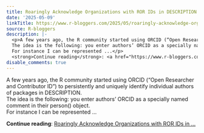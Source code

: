 ```yaml
---
title: Roaringly Acknowledge Organizations with ROR IDs in DESCRIPTION
date: '2025-05-09'
linkTitle: https://www.r-bloggers.com/2025/05/roaringly-acknowledge-organizations-with-ror-ids-in-description/
source: R-bloggers
description: |-
  <p>A few years ago, the R community started using ORCID (“Open Researcher and Contributor ID”) to persistently and uniquely identify individual authors of packages in DESCRIPTION.<br />
  The idea is the following: you enter authors’ ORCID as a specially named comment in their person() object.<br />
  For instance I can be represented ...</p>
  <strong>Continue reading</strong>: <a href="https://www.r-bloggers.com/2025/05/roaringly-acknowledge-organizations-with-ror-ids-in-description/">Roaringly Acknowledge Organizations with ROR IDs in ...
disable_comments: true
---
```

<p>A few years ago, the R community started using ORCID (“Open Researcher and Contributor ID”) to persistently and uniquely identify individual authors of packages in DESCRIPTION.<br />
The idea is the following: you enter authors’ ORCID as a specially named comment in their person() object.<br />
For instance I can be represented ...</p>
<strong>Continue reading</strong>: <a href="https://www.r-bloggers.com/2025/05/roaringly-acknowledge-organizations-with-ror-ids-in-description/">Roaringly Acknowledge Organizations with ROR IDs in ...